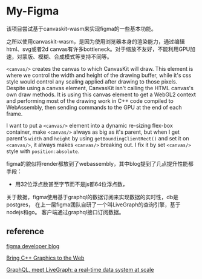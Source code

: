# My-Figma

该项目尝试基于canvaskit-wasm来实现figma的一些基本功能。

之所以使用canvaskit-wasm，是因为使用浏览器本身的渲染能力，通过编辑html、svg或者2d
canvas有许多bottleneck。对于缩放不友好，不能利用GPU加速，对蒙版、模糊、合成模式等支持不同等。

`<canvas/>` creates the canvas to which CanvasKit will draw. This element is where we control the width and height of 
the drawing buffer,
while it's css style would control any scaling applied after drawing to those pixels.
Despite using a canvas element, CanvasKit isn't calling the HTML canvas's own draw methods.
It is using this canvas element to get a WebGL2 context and performing most of the drawing work in C++ code compiled to
WebAssembly,
then sending commands to the GPU at the end of each frame.

I want to put a `<canvas/>` element into a dynamic re-sizing flex-box container,
make `<canvas/>` always as big as it's parent,
but when I get parent's `width` and `height` by using `getBoundingClientRect()` and set it on `<canvas/>`,
it always makes `<canvas/>` breaking out. I fix it by set `<canvas/>` style with `position:absolute`.

figma的貌似将render都放到了webassembly，其中blog提到了几点提升性能都手段：

- 用32位浮点数甚至字节而不是js都64位浮点数，

关于数据，figma使用基于graphql的数据订阅来实现数据的实时性，db是postgres，
在上一层figma团队自研了一个叫LiveGraph的查询引擎，基于nodejs和go。
客户端通过graphql接口订阅数据。

## reference

[figma developer blog](https://www.figma.com/blog/building-a-professional-design-tool-on-the-web/)

[Bring C++ Graphics to the Web](https://www.codeproject.com/Articles/5163290/Bring-Cplusplus-Graphics-to-the-Web)

[GraphQL, meet LiveGraph: a real-time data system at scale](https://www.figma.com/blog/livegraph-real-time-data-fetching-at-figma/)